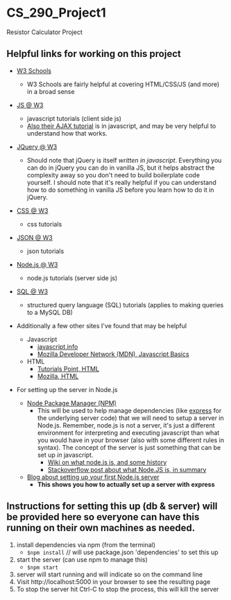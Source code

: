 # CS_290_Project1
Resistor Calculator Project

## Helpful links for working on this project
- [W3 Schools](https://www.w3schools.com)
    - W3 Schools are fairly helpful at covering HTML/CSS/JS (and more) in a broad sense
- [JS @ W3](https://www.w3schools.com/js/default.asp)
    - javascript tutorials (client side js)
    - [Also their AJAX tutorial](https://www.w3schools.com/js/js_ajax_intro.asp) is in javascript, and may be very helpful to understand how that works.
- [JQuery @ W3](https://www.w3schools.com/jquery/default.asp)
    - Should note that jQuery is itself _written in javascript_. Everything you can do in jQuery you can do in vanilla JS, but it helps abstract the complexity away so you don't need to build boilerplate code yourself. I should note that it's really helpful if you can understand how to do something in vanilla JS before you learn how to do it in jQuery.
- [CSS @ W3](https://www.w3schools.com/css/default.asp)
    - css tutorials
- [JSON @ W3](https://www.w3schools.com/js/js_json_intro.asp)
    - json tutorials
- [Node.js @ W3](https://www.w3schools.com/nodejs/default.asp)
    - node.js tutorials (server side js)
- [SQL @ W3](https://www.w3schools.com/sql/default.asp)
    - structured query language (SQL) tutorials (applies to making queries to a MySQL DB)

- Additionally a few other sites I've found that may be helpful
    - Javascript
        - [javascript.info](https://javascript.info/)
        - [Mozilla Developer Network (MDN), Javascript Basics](https://developer.mozilla.org/en-US/docs/Learn/Getting_started_with_the_web/JavaScript_basics)
    - HTML
        - [Tutorials Point, HTML](https://www.tutorialspoint.com/html/index.htm)
        - [Mozilla, HTML](https://developer.mozilla.org/en-US/docs/Learn/HTML)
    

- For setting up the server in Node.js
    - [Node Package Manager (NPM)](https://www.npmjs.com/)
        - This will be used to help manage dependencies (like [express](https://www.npmjs.com/package/express) for the underlying server code) that we will need to setup a server in Node.js. Remember, node.js is not a server, it's just a different environment for interpreting and executing javascript than what you would have in your browser (also with some different rules in syntax). The concept of the server is just something that can be set up _in_ javascript.
            - [Wiki on what node.js is, and some history](https://en.wikipedia.org/wiki/Node.js)
            - [Stackoverflow post about what Node.JS is, in summary](https://stackoverflow.com/questions/1884724/what-is-node-js)
    - [Blog about setting up your first Node.js server](https://blog.risingstack.com/your-first-node-js-http-server/)
        - <strong>This shows you how to actually set up a server with express</strong>

## Instructions for setting this up (db & server) will be provided here so everyone can have this running on their own machines as needed.

1. install dependencies via npm (from the terminal)
    - `$npm install` // will use package.json 'dependencies' to set this up
2. start the server (can use npm to manage this)
    - `$npm start`
3. server will start running and will indicate so on the command line
4. Visit http://localhost:5000 in your browser to see the resulting page
5. To stop the server hit Ctrl-C to stop the process, this will kill the server
